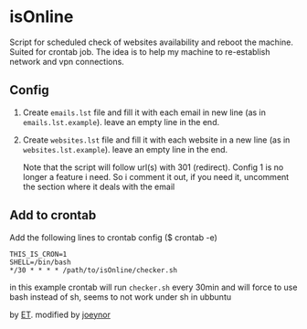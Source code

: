 isOnline
========

Script for scheduled check of websites availability and reboot the machine. Suited for crontab job.
The idea is to help my machine to re-establish network and vpn connections.

## Config
1. Create ```emails.lst``` file and fill it with each email in new line (as in ```emails.lst.example```). leave an empty line in the end.
2. Create ```websites.lst``` file and fill it with each website in a new line (as in ```websites.lst.example```). leave an empty line in the end.

    Note that the script will follow url(s) with 301 (redirect). Config 1 is no longer a feature i need. So i comment it out, if you need it, uncomment
the section where it deals with the email 

## Add to crontab
Add the following lines to crontab config ($ crontab -e) 

```
THIS_IS_CRON=1
SHELL=/bin/bash
*/30 * * * * /path/to/isOnline/checker.sh
```

in this example crontab will run ```checker.sh``` every 30min and will force to use bash instead of sh, seems to not work under sh in ubbuntu

by [ET][ET].
modified by [joeynor][joeynor]

[ET]: http://etcs.me
[joeynor]: http://rizal.mohdnor.name
